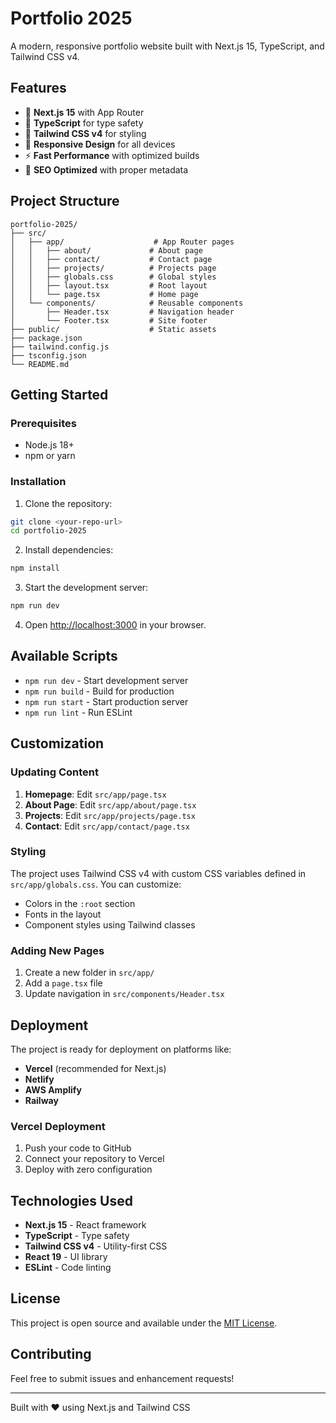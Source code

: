 # Portfolio 2025

A modern, responsive portfolio website built with Next.js 15, TypeScript, and Tailwind CSS v4.

## Features

- 🚀 **Next.js 15** with App Router
- 💎 **TypeScript** for type safety
- 🎨 **Tailwind CSS v4** for styling
- 📱 **Responsive Design** for all devices
- ⚡ **Fast Performance** with optimized builds
- 🎯 **SEO Optimized** with proper metadata

## Project Structure

```
portfolio-2025/
├── src/
│   ├── app/                    # App Router pages
│   │   ├── about/             # About page
│   │   ├── contact/           # Contact page
│   │   ├── projects/          # Projects page
│   │   ├── globals.css        # Global styles
│   │   ├── layout.tsx         # Root layout
│   │   └── page.tsx           # Home page
│   └── components/            # Reusable components
│       ├── Header.tsx         # Navigation header
│       └── Footer.tsx         # Site footer
├── public/                    # Static assets
├── package.json
├── tailwind.config.js
├── tsconfig.json
└── README.md
```

## Getting Started

### Prerequisites

- Node.js 18+
- npm or yarn

### Installation

1. Clone the repository:

```bash
git clone <your-repo-url>
cd portfolio-2025
```

2. Install dependencies:

```bash
npm install
```

3. Start the development server:

```bash
npm run dev
```

4. Open [http://localhost:3000](http://localhost:3000) in your browser.

## Available Scripts

- `npm run dev` - Start development server
- `npm run build` - Build for production
- `npm run start` - Start production server
- `npm run lint` - Run ESLint

## Customization

### Updating Content

1. **Homepage**: Edit `src/app/page.tsx`
2. **About Page**: Edit `src/app/about/page.tsx`
3. **Projects**: Edit `src/app/projects/page.tsx`
4. **Contact**: Edit `src/app/contact/page.tsx`

### Styling

The project uses Tailwind CSS v4 with custom CSS variables defined in `src/app/globals.css`. You can customize:

- Colors in the `:root` section
- Fonts in the layout
- Component styles using Tailwind classes

### Adding New Pages

1. Create a new folder in `src/app/`
2. Add a `page.tsx` file
3. Update navigation in `src/components/Header.tsx`

## Deployment

The project is ready for deployment on platforms like:

- **Vercel** (recommended for Next.js)
- **Netlify**
- **AWS Amplify**
- **Railway**

### Vercel Deployment

1. Push your code to GitHub
2. Connect your repository to Vercel
3. Deploy with zero configuration

## Technologies Used

- **Next.js 15** - React framework
- **TypeScript** - Type safety
- **Tailwind CSS v4** - Utility-first CSS
- **React 19** - UI library
- **ESLint** - Code linting

## License

This project is open source and available under the [MIT License](LICENSE).

## Contributing

Feel free to submit issues and enhancement requests!

---

Built with ❤️ using Next.js and Tailwind CSS
